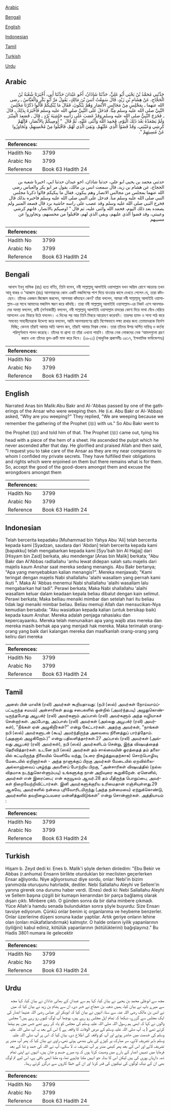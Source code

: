 [Arabic](#arabic)

[Bengali](#bengali)

[English](#english)

[Indonesian](#indonesian)

[Tamil](#tamil)

[Turkish](#turkish)

[Urdu](#urdu)

## Arabic


<div dir="rtl" lang="ar" style={{fontSize:'larger',backgroundColor:'#f8f9fa',padding:20}}>
حَدَّثَنِي مُحَمَّدُ بْنُ يَحْيَى أَبُو عَلِيٍّ، حَدَّثَنَا شَاذَانُ، أَخُو عَبْدَانَ حَدَّثَنَا أَبِي، أَخْبَرَنَا شُعْبَةُ بْنُ الْحَجَّاجِ، عَنْ هِشَامِ بْنِ زَيْدٍ، قَالَ سَمِعْتُ أَنَسَ بْنَ مَالِكٍ، يَقُولُ مَرَّ أَبُو بَكْرٍ وَالْعَبَّاسُ ـ رضى الله عنهما ـ بِمَجْلِسٍ مِنْ مَجَالِسِ الأَنْصَارِ وَهُمْ يَبْكُونَ، فَقَالَ مَا يُبْكِيكُمْ قَالُوا ذَكَرْنَا مَجْلِسَ النَّبِيِّ صلى الله عليه وسلم مِنَّا‏.‏ فَدَخَلَ عَلَى النَّبِيِّ صلى الله عليه وسلم فَأَخْبَرَهُ بِذَلِكَ ـ قَالَ ـ فَخَرَجَ النَّبِيُّ صلى الله عليه وسلم وَقَدْ عَصَبَ عَلَى رَأْسِهِ حَاشِيَةَ بُرْدٍ ـ قَالَ ـ فَصَعِدَ الْمِنْبَرَ وَلَمْ يَصْعَدْهُ بَعْدَ ذَلِكَ الْيَوْمِ، فَحَمِدَ اللَّهَ وَأَثْنَى عَلَيْهِ، ثُمَّ قَالَ ‏ "‏ أُوصِيكُمْ بِالأَنْصَارِ، فَإِنَّهُمْ كَرِشِي وَعَيْبَتِي، وَقَدْ قَضَوُا الَّذِي عَلَيْهِمْ، وَبَقِيَ الَّذِي لَهُمْ، فَاقْبَلُوا مِنْ مُحْسِنِهِمْ، وَتَجَاوَزُوا عَنْ مُسِيئِهِمْ ‏"‏‏.‏
</div>
<div style={{backgroundColor:'#f8f9fa',padding:20, marginBottom: 10}}><table> <thead> <tr> <th>References:</th> <th></th> </tr> </thead> <tbody><tr><td>Hadith No</td><td>3799</td></tr><tr><td>Arabic No</td><td>3799</td></tr><tr><td>Reference</td><td>Book 63 Hadith 24</td></tr></tbody></table></div>


<div dir="rtl" lang="ar" style={{fontSize:'larger',backgroundColor:'#f8f9fa',padding:20}}>
حدثني محمد بن يحيى ابو علي، حدثنا شاذان، اخو عبدان حدثنا ابي، اخبرنا شعبة بن الحجاج، عن هشام بن زيد، قال سمعت انس بن مالك، يقول مر ابو بكر والعباس رضى الله عنهما بمجلس من مجالس الانصار وهم يبكون، فقال ما يبكيكم قالوا ذكرنا مجلس النبي صلى الله عليه وسلم منا. فدخل على النبي صلى الله عليه وسلم فاخبره بذلك قال فخرج النبي صلى الله عليه وسلم وقد عصب على راسه حاشية برد قال فصعد المنبر ولم يصعده بعد ذلك اليوم، فحمد الله واثنى عليه، ثم قال " اوصيكم بالانصار، فانهم كرشي وعيبتي، وقد قضوا الذي عليهم، وبقي الذي لهم، فاقبلوا من محسنهم، وتجاوزوا عن مسييهم
</div>
<div style={{backgroundColor:'#f8f9fa',padding:20, marginBottom: 10}}><table> <thead> <tr> <th>References:</th> <th></th> </tr> </thead> <tbody><tr><td>Hadith No</td><td>3799</td></tr><tr><td>Arabic No</td><td>3799</td></tr><tr><td>Reference</td><td>Book 63 Hadith 24</td></tr></tbody></table></div>

## Bengali


<div dir="rtl" lang="bn" style={{fontSize:'larger',backgroundColor:'#f8f9fa',padding:20}}>
আনাস ইবনু মালিক (রাঃ) হতে বর্ণিত, তিনি বলেন, নবী সাল্লাল্লাহু আলাইহি ওয়াসাল্লাম যখন অন্তিম রোগে আক্রান্ত তখন আবূ বাকর ও ‘আব্বাস (রাঃ) আনসারদের কোন একটি মজলিসের পাশ দিয়ে যাওয়ার কালে দেখতে পেলেন যে, তারা কাঁদছেন। তাঁদের একজন জিজ্ঞেস করলেন, আপনারা কাঁদছেন কেন? তাঁরা বললেন, আমরা নবী সাল্লাল্লাহু আলাইহি ওয়াসাল্লাম-এর সাথে আমাদের মজলিস স্মরণ করে কাঁদছি। তারা নবী সাল্লাল্লাহু আলাইহি ওয়াসাল্লাম-এর নিকট এসে আনসারদের অবস্থা বললেন, রাবী (বর্ণনাকারী) বললেন, নবী সাল্লাল্লাহু আলাইহি ওয়াসাল্লাম চাদরের কোণা দিয়ে মাথা বেঁধে বেরিয়ে আসলেন এবং মিম্বরে উঠে বসলেন। এ দিনের পর আর তিনি মিম্বরে আরোহণ করেননি। তারপর হামদ ও সানা পাঠ করে সমবেত সাহাবীদেরকে উদ্দেশ্য করে বললেন, আমি আনসারগণের প্রতি বিশেষভাবে লক্ষ্য রাখার জন্য তোমাদেরকে নির্দেশ দিচ্ছি; কেননা তাঁরাই আমার অতি আপন জন, তাঁরাই আমার বিশ্বস্ত লোক। তারা তাঁদের উপর অর্পিত দায়িত্ব ও কর্তব্য পরিপূর্ণভাবে পালন করেছে। তাঁদের যা প্রাপ্য তা তাঁরা এখনো পায়নি। তাঁদের নেক লোকদের নেক ‘আমলগুলো গ্রহণ করবে এবং তাঁদের ভুল-ত্রুটি মাফ করে দিবে। (৩৮০১) (আধুনিক প্রকাশনীঃ ৩৫১৭, ইসলামিক ফাউন্ডেশনঃ)
</div>
<div style={{backgroundColor:'#f8f9fa',padding:20, marginBottom: 10}}><table> <thead> <tr> <th>References:</th> <th></th> </tr> </thead> <tbody><tr><td>Hadith No</td><td>3799</td></tr><tr><td>Arabic No</td><td>3799</td></tr><tr><td>Reference</td><td>Book 63 Hadith 24</td></tr></tbody></table></div>

## English


<div dir="ltr" lang="en" style={{fontSize:'larger',backgroundColor:'#f8f9fa',padding:20}}>
Narrated Anas bin Malik:Abu Bakr and Al-'Abbas passed by one of the gatherings of the Ansar who were weeping then. He (i.e. Abu Bakr or Al-'Abbas) asked, "Why are you weeping?" They replied, "We are weeping because we remember the gathering of the Prophet (ﷺ) with us." So Abu Bakr went to the Prophet (ﷺ) and told him of that. The Prophet (ﷺ) came out, tying his head with a piece of the hem of a sheet. He ascended the pulpit which he never ascended after that day. He glorified and praised Allah and then said, "I request you to take care of the Ansar as they are my near companions to whom I confided my private secrets. They have fulfilled their obligations and rights which were enjoined on them but there remains what is for them. So, accept the good of the good-doers amongst them and excuse the wrongdoers amongst them
</div>
<div style={{backgroundColor:'#f8f9fa',padding:20, marginBottom: 10}}><table> <thead> <tr> <th>References:</th> <th></th> </tr> </thead> <tbody><tr><td>Hadith No</td><td>3799</td></tr><tr><td>Arabic No</td><td>3799</td></tr><tr><td>Reference</td><td>Book 63 Hadith 24</td></tr></tbody></table></div>

## Indonesian


<div dir="ltr" lang="id" style={{fontSize:'larger',backgroundColor:'#f8f9fa',padding:20}}>
Telah bercerita kepadaku [Muhammad bin Yahya Abu 'Ali] telah bercerita kepada kami [Syadzan, saudara dari 'Abdan] telah bercerita kepada kami [bapakku] telah mengabarkan kepada kami [Syu'bah bin Al Hajjaj] dari [Hisyam bin Zaid] berkata, aku mendengar [Anas bin Malik] berkata; "Abu Bakr dan Al'Abbas radliallahu 'anhu lewat didepan salah satu majelis dari majelis kaum Anshar saat mereka sedang menangis. Abu Bakr bertanya; "Apa yang menyebabkan kalian menangis?". Mereka menjawab; "Kami teringat dengan majelis Nabi shallallahu 'alaihi wasallam yang pernah kami ikuti ". Maka Al 'Abbas menemui Nabi shallallahu 'alaihi wasallam lalu mengabarkan hal tadi". Perawi berkata; Maka Nabi shallallahu 'alaihi wasallam keluar dalam keadaan kepala beliau dibalut dengan kain selimut. Perawi berkata; Maka belliau menaiki mimbar dan setelah hari itu beliau tidak lagi menaiki mimbar beliau. Beliau memuji Allah dan mensucikan-Nya kemudian bersabda: "Aku wasiatkan kepada kalian (untuk bersikap baik) kepada kaum Anshar. Mereka adalah penjaga rahasiaku dan kepercayaanku. Mereka telah menunaikan apa yang wajib atas mereka dan mereka masih berhak apa yang menjadi hak mereka. Maka terimalah orang-orang yang baik dari kalangan mereka dan maafkanlah orang-orang yang keliru dari mereka
</div>
<div style={{backgroundColor:'#f8f9fa',padding:20, marginBottom: 10}}><table> <thead> <tr> <th>References:</th> <th></th> </tr> </thead> <tbody><tr><td>Hadith No</td><td>3799</td></tr><tr><td>Arabic No</td><td>3799</td></tr><tr><td>Reference</td><td>Book 63 Hadith 24</td></tr></tbody></table></div>

## Tamil


<div dir="ltr" lang="ta" style={{fontSize:'larger',backgroundColor:'#f8f9fa',padding:20}}>
அனஸ் பின் மாலிக் (ரலி) அவர்கள் கூறியதாவது: (நபி (ஸல்) அவர்கள் நோய்வாய்ப்பட்டிருந்த சமயம்) அன்சாரிகள் தமது சபைகளில் ஒன்றில் (அமர்ந்தபடி) அழுதுகொண்டிருந்தபோது அபூபக்ர் (ரலி) அவர்களும் அப்பாஸ் (ரலி) அவர்களும் அந்த வழியாகச் சென்றார்கள். அப்போது, அப்பாஸ் (ரலி) அவர்கள் (அல்லது அபூபக்ர் (ரலி) அவர்கள்), “நீங்கள் ஏன் அழுகிறீர்கள்?” என்று கேட்டார்கள். அதற்கு அவர்கள், “நாங்கள் நபி (ஸல்) அவர்களுடன் (கூடி) அமர்ந்திருந்த அவையை நினைத்துப் பார்த்தோம். (அதனால் அழுகிறோம்.)” என்று பதிலளித்தார்கள்.27 அப்பாஸ் (ரலி) அவர்கள் (அல்லது அபூபக்ர் (ரலி) அவர்கள்), நபி (ஸல்) அவர்களிடம் சென்று, இந்த விஷயத்தைத் தெரிவித்தார்கள். உடனே நபி (ஸல்) அவர்கள் தம் சால்வையின் ஓரத்தைத் தம் தலையில் கட்டியிருந்த நிலையில் வெளியே வந்து, (உரை நிகழ்த்துவதற்காக) சொற்பொழிவு மேடையில் ஏறினார்கள் - அந்த நாளுக்குப் பிறகு அவர்கள் மேடையில் ஏறவில்லை- அல்லாஹ்வைப் புகழ்ந்து அவனைப் போற்றிய பிறகு, “அன்சாரிகள் விஷயத்தில் (நல்ல விதமாக நடந்துகொள்ளும்படி) உங்களுக்கு நான் அறிவுரை கூறுகிறேன். ஏனெனில், அவர்கள் என் இரைப்பை; என் கருவூலம் ஆவர்.28 தம் மீதிருந்த பொறுப்பை, அவர்கள் நிறைவேற்றிவிட்டார்கள். இனி அவர்களுக்குரிய உரிமைதான் எஞ்சியுள்ளது.29 ஆகவே, அவர்களில் நன்மை புரிவோரிடமிருந்து (அந்த நன்மையை) ஏற்றுக்கொண்டு, அவர்களில் தவறிழைப்பவரை மன்னித்துவிடுங்கள்” என்று சொன்னார்கள். அத்தியாயம் :
</div>
<div style={{backgroundColor:'#f8f9fa',padding:20, marginBottom: 10}}><table> <thead> <tr> <th>References:</th> <th></th> </tr> </thead> <tbody><tr><td>Hadith No</td><td>3799</td></tr><tr><td>Arabic No</td><td>3799</td></tr><tr><td>Reference</td><td>Book 63 Hadith 24</td></tr></tbody></table></div>

## Turkish


<div dir="ltr" lang="tr" style={{fontSize:'larger',backgroundColor:'#f8f9fa',padding:20}}>
Hişam b. Zeyd dedi ki: Enes b. Malik'i şöyle derken dinledim: "Ebu Bekir ve Abbas (r.anhuma) Ensarın birlikte oturdukları bir meclisten geçerlerken Ensar ağlıyordu. Niye ağlıyorsunuz diye sordu, onlar: Nebi'in bizim yanımızda oturuşunu hatırladık, dediler. Nebi Sallallahu Aleyhi ve Sellem'in yanına girerek ona durumu haber verdi. (Enes) dedi ki: Nebi Sallallahu Aleyhi ve Sellem başına çizgili bir kumaşın kenarından bir parça bağlamış olarak dışarı çıktı. Minbere çıktı. O günden sonra da bir daha minbere çıkmadı. Yüce Allah'a hamdu senada bulunduktan sonra şöyle buyurdu: Size Ensarı tavsiye ediyorum. Çünkü onlar benim iç organlarıma ve heybeme benzerler. Onlar üzerlerine düşeni sonuna kadar yaptılar. Artık geriye onların lehine olan (onları mükafatlandırmak) kalmıştır. O halde onların iyilik yapanlarının (iyiliğini) kabul ediniz, kötülük yapanlarının (kötülüklerini) bağışlayınız." Bu Hadis 3801 numara ile gelecektir
</div>
<div style={{backgroundColor:'#f8f9fa',padding:20, marginBottom: 10}}><table> <thead> <tr> <th>References:</th> <th></th> </tr> </thead> <tbody><tr><td>Hadith No</td><td>3799</td></tr><tr><td>Arabic No</td><td>3799</td></tr><tr><td>Reference</td><td>Book 63 Hadith 24</td></tr></tbody></table></div>

## Urdu


<div dir="rtl" lang="ur" style={{fontSize:'larger',backgroundColor:'#f8f9fa',padding:20}}>
مجھ سے ابوعلی محمد بن یحییٰ نے بیان کیا، کہا ہم سے عبدان کے بھائی شاذان نے بیان کیا، کہا مجھ سے میرے باپ نے بیان کیا، ہمیں شعبہ بن حجاج نے خبر دی، ان سے ہشام بن زید نے بیان کیا کہ میں نے انس بن مالک رضی اللہ عنہ سے سنا، انہوں نے بیان کیا کہ ابوبکر اور عباس رضی اللہ عنہما انصار کی ایک مجلس سے گزرے، دیکھا کہ تمام اہل مجلس رو رہے ہیں، پوچھا آپ لوگ کیوں رو رہے ہیں؟ مجلس والوں نے کہا کہ ابھی ہم رسول اللہ صلی اللہ علیہ وسلم کی مجلس کو یاد کر رہے تھے جس میں ہم بیٹھا کرتے تھے ( یہ آپ صلی اللہ علیہ وسلم کے مرض الوفات کا واقعہ ہے ) اس کے بعد یہ آپ صلی اللہ علیہ وسلم کی خدمت میں حاضر ہوئے اور آپ کو واقعہ کی اطلاع دی، بیان کیا کہ اس پر آپ صلی اللہ علیہ وسلم باہر تشریف لائے، سر مبارک پر کپڑے کی پٹی بندھی ہوئی تھی، راوی نے بیان کیا کہ پھر آپ منبر پر تشریف لائے اور اس کے بعد پھر کبھی منبر پر آپ تشریف نہ لا سکے، آپ نے اللہ کی حمد و ثنا کے بعد فرمایا میں تمہیں انصار کے بارے میں وصیت کرتا ہوں کہ وہ میرے جسم و جان ہیں، انہوں نے اپنی تمام ذمہ داریاں پوری کی ہیں لیکن اس کا بدلہ جو انہیں ملنا چاہیے تھا، وہ ملنا ابھی باقی ہے، اس لیے تم لوگ بھی ان کے نیک لوگوں کی نیکیوں کی قدر کرنا اور ان کے خطا کاروں سے درگزر کرتے رہنا۔
</div>
<div style={{backgroundColor:'#f8f9fa',padding:20, marginBottom: 10}}><table> <thead> <tr> <th>References:</th> <th></th> </tr> </thead> <tbody><tr><td>Hadith No</td><td>3799</td></tr><tr><td>Arabic No</td><td>3799</td></tr><tr><td>Reference</td><td>Book 63 Hadith 24</td></tr></tbody></table></div>